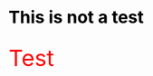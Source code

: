 
<html>
<head>
  <style>
    h3 {
      font-size: 30px;
      color: black;
    }
    .test {
      color: red;
      font-size: 40px;
    }
  </style>
</head>
  
<body>
  <h3>This is not a test</h3>
  <div class="test">Test</div>
</body>
</html>
